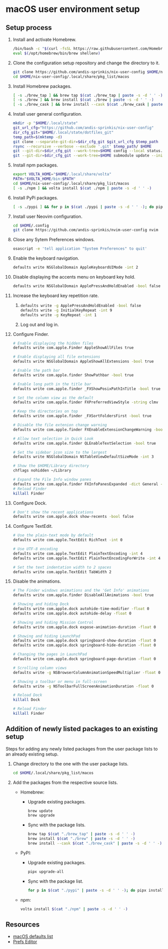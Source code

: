 # macOS user environment setup

## Setup process

1. Install and activate Homebrew.
    ```sh
    /bin/bash -c "$(curl -fsSL https://raw.githubusercontent.com/Homebrew/install/HEAD/install.sh)"
    eval $(/opt/homebrew/bin/brew shellenv)
    ```
1. Clone the configuration setup repository and change the directory to it.
    ```sh
    git clone https://github.com/andis-sprinkis/nix-user-config $HOME/nix-user-config
    cd $HOME/nix-user-config/.local/share/pkg_list/macos
    ```
1. Install Homebrew packages.
    ```sh
    [ -s ./brew_tap ] && brew tap $(cat ./brew_tap | paste -s -d ' ' -)
    [ -s ./brew ] && brew install $(cat ./brew | paste -s -d ' ' -)
    [ -s ./brew_cask ] && brew install --cask $(cat ./brew_cask | paste -s -d ' ' -)
    ```
1. Install user general configuration.
    ```sh
    mkdir -p "$HOME/.local/state"
    git_url_cfg="https://github.com/andis-sprinkis/nix-user-config"
    dir_cfg_git="$HOME/.local/state/dotfiles_git"
    temp_path=$(mktemp -d)
    git clone --separate-git-dir=$dir_cfg_git $git_url_cfg $temp_path
    rsync --recursive --verbose --exclude '.git' $temp_path/ $HOME
    git --git-dir=$dir_cfg_git --work-tree=$HOME config --local status.showUntrackedFiles no
    git --git-dir=$dir_cfg_git --work-tree=$HOME submodule update --init
    ```
1. Install npm packages.
    ```sh
    export VOLTA_HOME="$HOME/.local/share/volta"
    PATH="$VOLTA_HOME/bin:$PATH"
    cd $HOME/nix-user-config/.local/share/pkg_list/macos
    [ -s ./npm ] && volta install $(cat ./npm | paste -s -d ' ' -)
    ```
1. Install PyPi packages.
    ```sh
    [ -s ./pypi ] && for p in $(cat ./pypi | paste -s -d ' ' -); do pipx install $p; done
    ```
1. Install user Neovim configuration.
    ```sh
    cd $HOME/.config
    git clone https://github.com/andis-sprinkis/nvim-user-config nvim
    ```

1. Close any Sytem Preferences windows.
    ```sh
    osascript -e 'tell application "System Preferences" to quit'
    ```

1. Enable the keyboard navigation.

    ```sh
    defaults write NSGlobalDomain AppleKeyboardUIMode -int 2
    ```

1. Disable displaying the accents menu on keyboard key hold.

    ```sh
    defaults write NSGlobalDomain ApplePressAndHoldEnabled -bool false
    ```

1. Increase the keyboard key repetition rate.
    1. ```sh
       defaults write -g ApplePressAndHoldEnabled -bool false
       defaults write -g InitialKeyRepeat -int 9
       defaults write -g KeyRepeat -int 1
       ```
    1. Log out and log in.

1. Configure Finder.

    ```sh
    # Enable displaying the hidden files
    defaults write com.apple.Finder AppleShowAllFiles true

    # Enable displaying all file extensions
    defaults write NSGlobalDomain AppleShowAllExtensions -bool true

    # Enable the path bar
    defaults write com.apple.finder ShowPathbar -bool true

    # Enable long path in the title bar
    defaults write com.apple.finder _FXShowPosixPathInTitle -bool true

    # Set the column view as the default
    defaults write com.apple.finder FXPreferredViewStyle -string clmv

    # Keep the directories on top
    defaults write com.apple.finder _FXSortFoldersFirst -bool true

    # Disable the file extenion change warning
    defaults write com.apple.finder FXEnableExtensionChangeWarning -bool false

    # Allow text selection in Quick Look
    defaults write com.apple.finder QLEnableTextSelection -bool true

    # Set the sidebar icon size to the largest
    defaults write NSGlobalDomain NSTableViewDefaultSizeMode -int 3

    # Show the $HOME/Library directory
    chflags nohidden ~/Library

    # Expand the File Info window panes
    defaults write com.apple.finder FXInfoPanesExpanded -dict General -bool true OpenWith -bool true Privileges -bool true
    # Reload Finder
    killall Finder
    ```

1. Configure Dock.

    ```sh
    # Don't show the recent applications
    defaults write com.apple.dock show-recents -bool false

    ```

1. Configure TextEdit.

    ```sh
    # Use the plain-text mode by default
    defaults write com.apple.TextEdit RichText -int 0

    # Use UTF-8 encoding
    defaults write com.apple.TextEdit PlainTextEncoding -int 4
    defaults write com.apple.TextEdit PlainTextEncodingForWrite -int 4

    # Set the text indentation width to 2 spaces
    defaults write com.apple.TextEdit TabWidth 2
    ```

1. Disable the animations.
    ```sh
    # The Finder windows animations and the 'Get Info' animations
    defaults write com.apple.finder DisableAllAnimations -bool true

    # Showing and hiding Dock
    defaults write com.apple.dock autohide-time-modifier -float 0
    defaults write com.apple.dock autohide-delay -float 0

    # Showing and hiding Mission Control
    defaults write com.apple.dock expose-animation-duration -float 0

    # Showing and hiding LaunchPad
    defaults write com.apple.dock springboard-show-duration -float 0
    defaults write com.apple.dock springboard-hide-duration -float 0

    # Changing the pages in LaunchPad
    defaults write com.apple.dock springboard-page-duration -float 0

    # Scrolling column views
    defaults write -g NSBrowserColumnAnimationSpeedMultiplier -float 0

    # Showing a toolbar or menu in full-screen
    defaults write -g NSToolbarFullScreenAnimationDuration -float 0

    # Reload Dock
    killall Dock

    # Reload Finder
    killall Finder
    ```
## Addition of newly listed packages to an existing setup

Steps for adding any newly listed packages from the user package lists to an already existing setup.

1. Change directory to the one with the user package lists.
    ```sh
    cd $HOME/.local/share/pkg_list/macos
    ```
1. Add the packages from the respective source lists.

    - Homebrew:

        - Upgrade existing packages.
            ```sh
            brew update
            brew upgrade
            ```
        - Sync with the package lists.
            ```sh
            brew tap $(cat "./brew_tap" | paste -s -d ' ' -)
            brew install $(cat "./brew" | paste -s -d ' ' -)
            brew install --cask $(cat "./brew_cask" | paste -s -d ' ' -)
            ```

    - PyPI:

        - Upgrade existing packages.
            ```sh
            pipx upgrade-all
            ```
        - Sync with the package list.
            ```sh
            for p in $(cat "./pypi" | paste -s -d ' ' -); do pipx install "$p"; done
            ```

    - npm:

        ```sh
        volta install $(cat "./npm" | paste -s -d ' ' -)
        ```

## Resources

- [macOS defaults list](https://macos-defaults.com/)
- [Prefs Editor](https://apps.tempel.org/PrefsEditor/)
